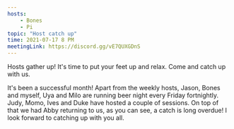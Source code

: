 ```yaml
---
hosts: 
    - Bones
    - Pi
topic: "Host catch up"
time: 2021-07-17 8 PM
meetingLink: https://discord.gg/vE7QUXGDnS
---
```


Hosts gather up!  It's time to put your feet up and relax.  Come and catch up
with us.

It's been a successful month!  Apart from the weekly hosts, Jason, Bones and
myself, Uya and Milo are running beer night every Friday fortnightly.  Judy,
Momo, Ives and Duke have hosted a couple of sessions.  On top of that we had
Abby returning to us, as you can see, a catch is long overdue!  I look forward
to catching up with you all.

